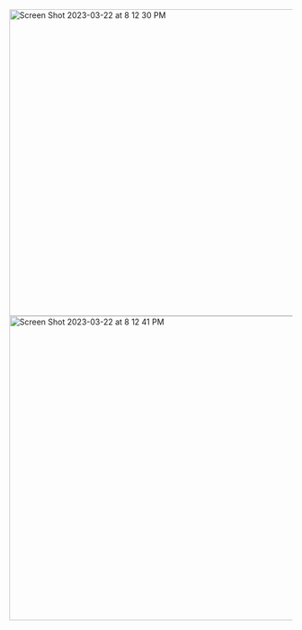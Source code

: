 <img width="546" alt="Screen Shot 2023-03-22 at 8 12 30 PM" src="https://user-images.githubusercontent.com/73149111/227066508-4412753e-2e00-401a-9f09-580a2aed0c04.png">
<img width="542" alt="Screen Shot 2023-03-22 at 8 12 41 PM" src="https://user-images.githubusercontent.com/73149111/227066530-498bc476-5ebc-46aa-8f1c-faaefa70e3d1.png">

